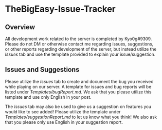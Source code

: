 # TheBigEasy-Issue-Tracker

## Overview

All development work related to the server is completed by Kyo0g#9309. Please do not DM or otherwise contact me regarding issues, suggestions, or other reports regarding development of the server, but instead utilize the *Issues* tab and use the template provided to explain your issue/suggestion. 

## Issues and Suggestions

Please utilize the *Issues* tab to create and document the bug you received while playing on our server. A template for issues and bug reports will be listed under *Templates/bugReport.md*. We ask that you please utilize this template and use only English in your post.

The *Issues* tab may also be used to give us a suggestion on features you would like to see added! Please utilize the template under *Templates/suggestionReport.md* to let us know what you think! We also ask that you please only use English in your suggestion report.
